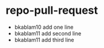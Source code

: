 # repo-pull-request
* bkablam10 add one line
* bkablam11 add second line
* bkablam11 add third line
